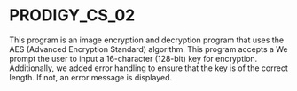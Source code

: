 # PRODIGY_CS_02
This program is an image encryption and decryption program that uses the AES (Advanced Encryption Standard) algorithm. This program accepts a We prompt the user to input a 16-character (128-bit) key for encryption. Additionally, we added error handling to ensure that the key is of the correct length. If not, an error message is displayed.
